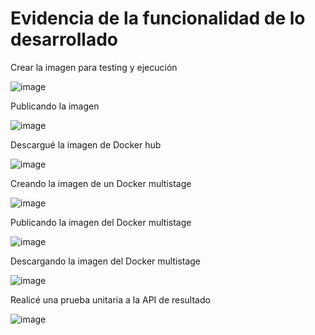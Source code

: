 # Evidencia de la funcionalidad de lo desarrollado
Crear la imagen para testing y ejecución

![image](https://github.com/LuisDelgado652/integracion_de_sistemas/assets/70380574/da4018d0-9806-44cc-8b29-1faec8257afc)

  
Publicando la imagen

 ![image](https://github.com/LuisDelgado652/integracion_de_sistemas/assets/70380574/e559ba55-e4b0-4617-b153-44fa9a268990)


Descargué la imagen de Docker hub

 ![image](https://github.com/LuisDelgado652/integracion_de_sistemas/assets/70380574/f9bebf3c-5eda-406b-9e0f-e648e18a102b)


Creando la imagen de un Docker multistage

![image](https://github.com/LuisDelgado652/integracion_de_sistemas/assets/70380574/ab5569c4-f99a-4fa5-a79d-70347ed1231b)

 
Publicando la imagen del Docker multistage

![image](https://github.com/LuisDelgado652/integracion_de_sistemas/assets/70380574/1c62584b-004d-49ca-9aa7-4cfd9fd801da)
 
 
Descargando la imagen del Docker multistage

 ![image](https://github.com/LuisDelgado652/integracion_de_sistemas/assets/70380574/94291934-ee2b-4e65-8b81-d9cdeefc2c5a)

 
Realicé una prueba unitaria a la API de resultado
 
![image](https://github.com/LuisDelgado652/integracion_de_sistemas/assets/70380574/f2c78161-225f-4f11-a303-432156f9232b)


